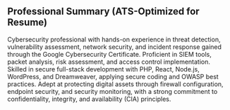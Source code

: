 ## Professional Summary (ATS-Optimized for Resume)

Cybersecurity professional with hands-on experience in threat detection, vulnerability assessment, network security, and incident response gained through the Google Cybersecurity Certificate. Proficient in SIEM tools, packet analysis, risk assessment, and access control implementation. Skilled in secure full-stack development with PHP, React, Node.js, WordPress, and Dreamweaver, applying secure coding and OWASP best practices. Adept at protecting digital assets through firewall configuration, endpoint security, and security monitoring, with a strong commitment to confidentiality, integrity, and availability (CIA) principles.
